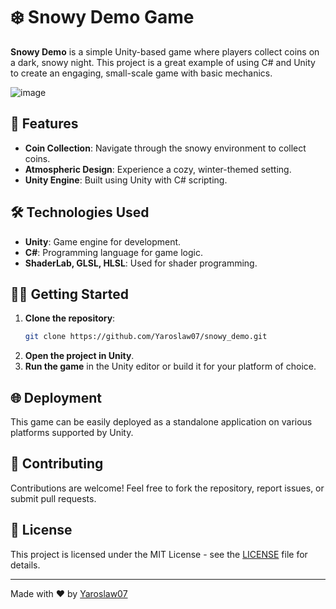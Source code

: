 # ❄️ Snowy Demo Game

**Snowy Demo** is a simple Unity-based game where players collect coins on a dark, snowy night. This project is a great example of using C# and Unity to create an engaging, small-scale game with basic mechanics.

![image](https://github.com/user-attachments/assets/5981b1c1-88f0-4065-81be-b19a648c2c0e)

## 🚀 Features

- **Coin Collection**: Navigate through the snowy environment to collect coins.
- **Atmospheric Design**: Experience a cozy, winter-themed setting.
- **Unity Engine**: Built using Unity with C# scripting.

## 🛠️ Technologies Used

- **Unity**: Game engine for development.
- **C#**: Programming language for game logic.
- **ShaderLab, GLSL, HLSL**: Used for shader programming.

## 🧑‍💻 Getting Started

1. **Clone the repository**:
    ```bash
    git clone https://github.com/Yaroslaw07/snowy_demo.git
    ```
2. **Open the project in Unity**.
3. **Run the game** in the Unity editor or build it for your platform of choice.

## 🌐 Deployment

This game can be easily deployed as a standalone application on various platforms supported by Unity.

## 🤝 Contributing

Contributions are welcome! Feel free to fork the repository, report issues, or submit pull requests.

## 📄 License

This project is licensed under the MIT License - see the [LICENSE](LICENSE) file for details.

---

Made with ❤️ by [Yaroslaw07](https://github.com/Yaroslaw07)
